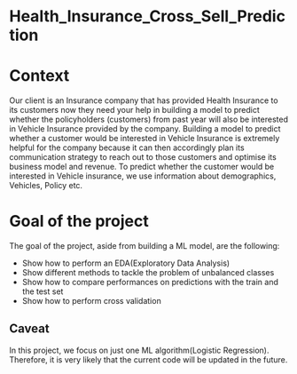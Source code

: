 # Health_Insurance_Cross_Sell_Prediction

# Context

Our client is an Insurance company that has provided Health Insurance to its customers now they need your help in building a model to predict whether the policyholders (customers) from past year will also be interested in Vehicle Insurance provided by the company.
Building a model to predict whether a customer would be interested in Vehicle Insurance is extremely helpful for the company because it can then accordingly plan its communication strategy to reach out to those customers and optimise its business model and revenue.
To predict whether the customer would be interested in Vehicle insurance, we use information about demographics, Vehicles, Policy etc.

# Goal of the project

The goal of the project, aside from building a ML model, are the following:
*   Show how to perform an EDA(Exploratory Data Analysis)
*   Show different methods to tackle the problem of unbalanced classes
*   Show how to compare performances on predictions with the train and the test set
*   Show how to perform cross validation

## Caveat

In this project, we focus on just one ML algorithm(Logistic Regression). Therefore, it is very likely that the current code will be updated in the future.
